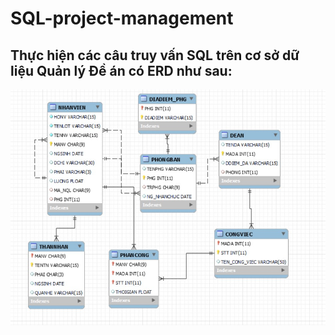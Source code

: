# SQL-project-management
## Thực hiện các câu truy vấn SQL trên cơ sở dữ liệu Quản lý Đề án có ERD như sau: 

![alt text](https://github.com/plphuc/SQL-project-management/blob/main/ERD.jpg)
